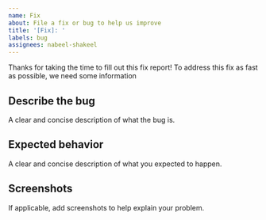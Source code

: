 ```yaml
---
name: Fix
about: File a fix or bug to help us improve
title: '[Fix]: '
labels: bug
assignees: nabeel-shakeel
---
```


Thanks for taking the time to fill out this fix report! To address this fix as fast as possible, we need some information

## Describe the bug

A clear and concise description of what the bug is.

## Expected behavior

A clear and concise description of what you expected to happen.

## Screenshots

If applicable, add screenshots to help explain your problem.

